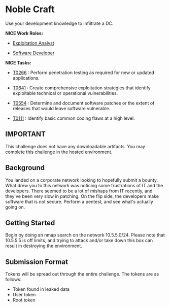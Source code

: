 # Noble Craft

Use your development knowledge to infiltrate a DC.

**NICE Work Roles:**

- [Exploitation Analyst](https://niccs.cisa.gov/workforce-development/nice-framework)

- [Software Developer](https://niccs.cisa.gov/workforce-development/nice-framework)

    
**NICE Tasks:**  

- [T0266](https://niccs.cisa.gov/workforce-development/nice-framework) : Perform penetration testing as required for new or updated applications.

- [T0641](https://niccs.cisa.gov/workforce-development/nice-framework) : Create comprehensive exploitation strategies that identify exploitable technical or operational vulnerabilities.

- [T0554](https://niccs.cisa.gov/workforce-development/nice-framework) : Determine and document software patches or the extent of releases that would leave software vulnerable.

- [T0111](https://niccs.cisa.gov/workforce-development/nice-framework) : Identify basic common coding flaws at a high level.

## IMPORTANT
This challenge does not have any downloadable artifacts. You may complete this challenge in the hosted environment.

## Background
You landed on a corporate network looking to hopefully submit a bounty. What drew you to this network was noticing some frustrations of IT and the developers. There seemed to be a lot of mishaps from IT recently, and they've been very slow in patching. On the flip side, the developers make software that is not secure. Perform a pentest, and see what's actually going on.

## Getting Started
Begin by doing an nmap search on the network 10.5.5.0/24. Please note that 10.5.5.5 is off limits, and trying to attack and/or take down this box can result in destroying the environment.


## Submission Format
Tokens will be spread out through the entire challenge. The tokens are as follows:
- Token found in leaked data
- User token
- Root token
